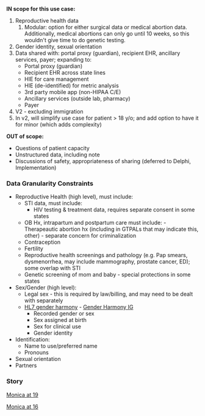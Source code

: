 
**IN scope for this use case:**

1. Reproductive health data
     1. Modular: option for either surgical data or medical abortion data.  Additionally, medical abortions can only go until 10 weeks, so this wouldn't give time to do genetic testing.
2. Gender identity, sexual orientation
3. Data shared with: portal proxy (guardian), recipient EHR, ancillary services, payer; expanding to:
   - Portal proxy (guardian)
   - Recipient EHR across state lines
   - HIE for care management
   - HIE (de-identified) for metric analysis
   - 3rd party mobile app (non-HIPAA C/E)
   - Ancillary services (outside lab, pharmacy)
   - Payer
4. V2 - excluding immigration
5. In v2, will simplify use case for patient > 18 y/o; and add option to have it for minor (which adds complexity)

**OUT of scope:**

- Questions of patient capacity
- Unstructured data, including note
- Discussions of safety, appropriateness of sharing (deferred to Delphi, Implementation)

### Data Granularity Constraints

- Reproductive Health (high level), must include:
  - STI data, must include:
    - HIV testing & treatment data, requires separate consent in some states
  - OB Hx, intrapartum and postpartum care must include:
    -Therapeautic abortion hx (including in GTPALs that may indicate this, other) - separate concern for criminalization
  - Contraception
  - Fertility
  - Reproductive health screenings and pathology (e.g. Pap smears, dysmenorrhea, may include mammography, prostate cancer, ED); some overlap with STI
  - Genetic screening of mom and baby - special protections in some states
- Sex/Gender (high level):
  - Legal sex - this is required by law/billing, and may need to be dealt with separately
  - [HL7 gender harmony](https://confluence.hl7.org/display/VOC/Gender+Harmony+Context+Definitions) - [Gender Harmony IG](https://hl7.org/xprod/ig/uv/gender-harmony/)
    - Recorded gender or sex
    - Sex assigned at birth
    - Sex for clinical use
    - Gender identity
- Identification:
  - Name to use/preferred name
  - Pronouns
- Sexual orientation
- Partners

### Story

[Monica at 19](monica19.html)

[Monica at 16](monica16.html)

